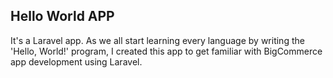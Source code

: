 ## Hello World APP

It's a Laravel app. As we all start learning every language by writing the 'Hello, World!' program, I created this app to get familiar with BigCommerce app development using Laravel.
